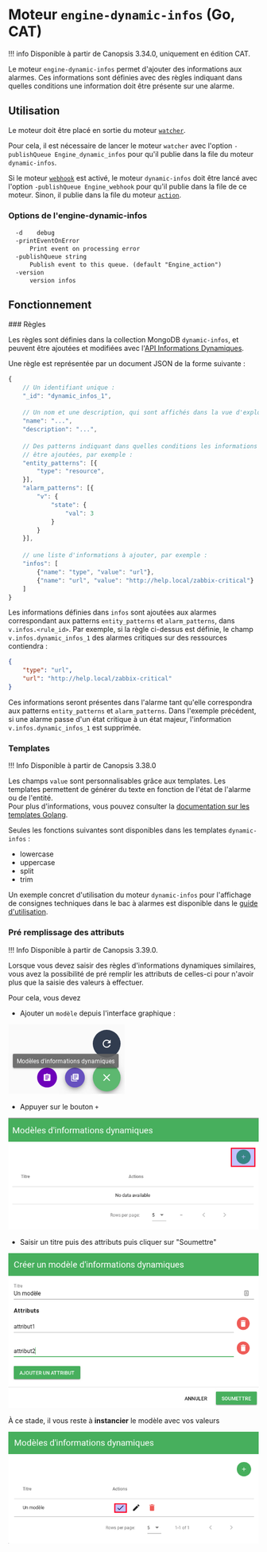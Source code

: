 # Moteur `engine-dynamic-infos` (Go, CAT)

!!! info
    Disponible à partir de Canopsis 3.34.0, uniquement en édition CAT.

Le moteur `engine-dynamic-infos` permet d'ajouter des informations aux alarmes. Ces informations sont définies avec des règles indiquant dans quelles conditions une information doit être présente sur une alarme.

## Utilisation

Le moteur doit être placé en sortie du moteur [`watcher`](moteur-watcher.md).

Pour cela, il est nécessaire de lancer le moteur `watcher` avec l'option `-publishQueue Engine_dynamic_infos` pour qu'il publie dans la file du moteur `dynamic-infos`.

Si le moteur [`webhook`](moteur-webhook.md) est activé, le moteur `dynamic-infos` doit être lancé avec l'option `-publishQueue Engine_webhook` pour qu'il publie dans la file de ce moteur. Sinon, il publie dans la file du moteur [`action`](moteur-action.md).

### Options de l'engine-dynamic-infos

```
  -d	debug
  -printEventOnError
      Print event on processing error
  -publishQueue string
      Publish event to this queue. (default "Engine_action")
  -version
      version infos
```

## Fonctionnement

### Règles

Les règles sont définies dans la collection MongoDB `dynamic-infos`, et peuvent être ajoutées et modifiées avec l'[API Informations Dynamiques](../../guide-developpement/api/api-v2-dynamic-infos.md).

Une règle est représentée par un document JSON de la forme suivante :

```javascript
{
    // Un identifiant unique :
    "_id": "dynamic_infos_1",

    // Un nom et une description, qui sont affichés dans la vue d'exploitation :
    "name": "...",
    "description": "...",

    // Des patterns indiquant dans quelles conditions les informations doivent
    // être ajoutées, par exemple :
    "entity_patterns": [{
        "type": "resource",
    }],
    "alarm_patterns": [{
        "v": {
            "state": {
                "val": 3
            }
        }
    }],

    // une liste d'informations à ajouter, par exemple :
    "infos": [
        {"name": "type", "value": "url"},
        {"name": "url", "value": "http://help.local/zabbix-critical"}
    ]
}
```

Les informations définies dans `infos` sont ajoutées aux alarmes correspondant aux patterns `entity_patterns` et `alarm_patterns`, dans `v.infos.<rule_id>`. Par exemple, si la règle ci-dessus est définie, le champ `v.infos.dynamic_infos_1` des alarmes critiques sur des ressources contiendra :

```json
{
    "type": "url",
    "url": "http://help.local/zabbix-critical"
}
```

Ces informations seront présentes dans l'alarme tant qu'elle correspondra aux patterns `entity_patterns` et `alarm_patterns`. Dans l'exemple précédent, si une alarme passe d'un état critique à un état majeur, l'information `v.infos.dynamic_infos_1` est supprimée.

### Templates

!!! Info
    Disponible à partir de Canopsis 3.38.0

Les champs `value` sont personnalisables grâce aux templates. Les templates permettent de générer du texte en fonction de l'état de l'alarme ou de l'entité.  
Pour plus d'informations, vous pouvez consulter la [documentation sur les templates Golang](../architecture-interne/templates-golang.md).

Seules les fonctions suivantes sont disponibles dans les templates `dynamic-infos` :

* lowercase
* uppercase
* split
* trim


Un exemple concret d'utilisation du moteur `dynamic-infos` pour l'affichage de consignes techniques dans le bac à alarmes est disponible dans le [guide d'utilisation](../../guide-utilisation/cas-d-usage/affichage-de-consignes.md).

### Pré remplissage des attributs

!!! Info
    Disponible à partir de Canopsis 3.39.0.

Lorsque vous devez saisir des règles d'informations dynamiques similaires, vous avez la possibilité de pré remplir les attributs de celles-ci pour n'avoir plus que la saisie des valeurs à effectuer.  

Pour cela, vous devez

* Ajouter un `modèle` depuis l'interface graphique :

![Ajouter un modèle](img/dynamic-infos-template1.png "Ajouter un modèle")

* Appuyer sur le bouton `+`

![Ajouter un modèle](img/dynamic-infos-template2.png "Appuyer sur +")

* Saisir un titre puis des attributs puis cliquer sur "Soumettre"

![Ajouter un modèle](img/dynamic-infos-template3.png "Saisie titre et attributs")

À ce stade, il vous reste à **instancier** le modèle avec vos valeurs

![Instancier un modèle](img/dynamic-infos-template4.png "Instancier un modèle")
